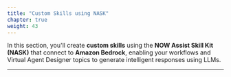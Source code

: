 ```yaml
---
title: "Custom Skills using NASK"
chapter: true
weight: 43
---
```


In this section, you'll create **custom skills** using the **NOW Assist Skill Kit (NASK)** that connect to **Amazon Bedrock**, enabling your workflows and Virtual Agent Designer topics to generate intelligent responses using LLMs.

---


